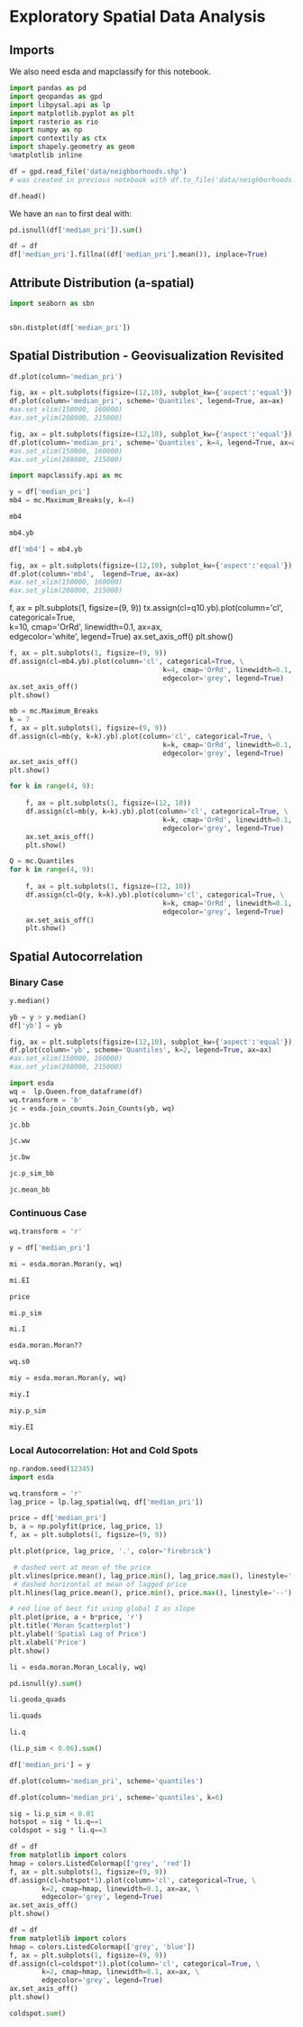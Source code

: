 # Exploratory Spatial Data Analysis


## Imports

We also need esda and mapclassify for this notebook.

```python
import pandas as pd
import geopandas as gpd
import libpysal.api as lp
import matplotlib.pyplot as plt
import rasterio as rio
import numpy as np
import contextily as ctx
import shapely.geometry as geom
%matplotlib inline
```

```python
df = gpd.read_file('data/neighborhoods.shp')
# was created in previous notebook with df.to_file('data/neighborhoods.shp')
```

```python
df.head()
```

We have an `nan` to first deal with:

```python
pd.isnull(df['median_pri']).sum()
```

```python
df = df
df['median_pri'].fillna((df['median_pri'].mean()), inplace=True)

```

## Attribute Distribution (a-spatial)


```python
import seaborn as sbn
```

```python

sbn.distplot(df['median_pri'])
```

## Spatial Distribution - Geovisualization Revisited

```python
df.plot(column='median_pri')
```


```python
fig, ax = plt.subplots(figsize=(12,10), subplot_kw={'aspect':'equal'})
df.plot(column='median_pri', scheme='Quantiles', legend=True, ax=ax)
#ax.set_xlim(150000, 160000)
#ax.set_ylim(208000, 215000)
```

```python
fig, ax = plt.subplots(figsize=(12,10), subplot_kw={'aspect':'equal'})
df.plot(column='median_pri', scheme='Quantiles', k=4, legend=True, ax=ax)
#ax.set_xlim(150000, 160000)
#ax.set_ylim(208000, 215000)
```


```python
import mapclassify.api as mc
```

```python
y = df['median_pri']
mb4 = mc.Maximum_Breaks(y, k=4)
```

```python
mb4
```

```python
mb4.yb
```

```python
df['mb4'] = mb4.yb
```

```python
fig, ax = plt.subplots(figsize=(12,10), subplot_kw={'aspect':'equal'})
df.plot(column='mb4',  legend=True, ax=ax)
#ax.set_xlim(150000, 160000)
#ax.set_ylim(208000, 215000)
```

f, ax = plt.subplots(1, figsize=(9, 9))
tx.assign(cl=q10.yb).plot(column='cl',
categorical=True, \
        k=10, cmap='OrRd', linewidth=0.1, ax=ax, \
edgecolor='white', legend=True)
ax.set_axis_off()
plt.show()

```python
f, ax = plt.subplots(1, figsize=(9, 9))
df.assign(cl=mb4.yb).plot(column='cl', categorical=True, \
                                      k=4, cmap='OrRd', linewidth=0.1, ax=ax,\
                                      edgecolor='grey', legend=True)
ax.set_axis_off()
plt.show()
```

```python
mb = mc.Maximum_Breaks
k = 7
f, ax = plt.subplots(1, figsize=(9, 9))
df.assign(cl=mb(y, k=k).yb).plot(column='cl', categorical=True, \
                                      k=k, cmap='OrRd', linewidth=0.1, ax=ax,\
                                      edgecolor='grey', legend=True)
ax.set_axis_off()
plt.show()
```

```python
for k in range(4, 9):
    
    f, ax = plt.subplots(1, figsize=(12, 10))
    df.assign(cl=mb(y, k=k).yb).plot(column='cl', categorical=True, \
                                      k=k, cmap='OrRd', linewidth=0.1, ax=ax,\
                                      edgecolor='grey', legend=True)
    ax.set_axis_off()
    plt.show()
```

```python
Q = mc.Quantiles
for k in range(4, 9):
    
    f, ax = plt.subplots(1, figsize=(12, 10))
    df.assign(cl=Q(y, k=k).yb).plot(column='cl', categorical=True, \
                                      k=k, cmap='OrRd', linewidth=0.1, ax=ax,\
                                      edgecolor='grey', legend=True)
    ax.set_axis_off()
    plt.show()
```


## Spatial Autocorrelation

### Binary Case

```python
y.median()
```

```python
yb = y > y.median()
df['yb'] = yb
```

```python
fig, ax = plt.subplots(figsize=(12,10), subplot_kw={'aspect':'equal'})
df.plot(column='yb', scheme='Quantiles', k=2, legend=True, ax=ax)
#ax.set_xlim(150000, 160000)
#ax.set_ylim(208000, 215000)
```

```python
import esda 
wq =  lp.Queen.from_dataframe(df)
wq.transform = 'b'
jc = esda.join_counts.Join_Counts(yb, wq)
```

```python
jc.bb
```

```python
jc.ww
```

```python
jc.bw
```

```python
jc.p_sim_bb
```

```python
jc.mean_bb
```


### Continuous Case


```python
wq.transform = 'r'
```

```python
y = df['median_pri']
```

```python
mi = esda.moran.Moran(y, wq)
```

```python
mi.EI
```

```python
price
```

```python
mi.p_sim
```

```python
mi.I
```

```python
esda.moran.Moran??
```

```python
wq.s0
```

```python
miy = esda.moran.Moran(y, wq)
```

```python
miy.I
```

```python
miy.p_sim
```

```python
miy.EI
```


### Local Autocorrelation: Hot and Cold Spots

```python
np.random.seed(12345)
import esda
```

```python
wq.transform = 'r'
lag_price = lp.lag_spatial(wq, df['median_pri'])

```

```python
price = df['median_pri']
b, a = np.polyfit(price, lag_price, 1)
f, ax = plt.subplots(1, figsize=(9, 9))

plt.plot(price, lag_price, '.', color='firebrick')

 # dashed vert at mean of the price
plt.vlines(price.mean(), lag_price.min(), lag_price.max(), linestyle='--')
 # dashed horizontal at mean of lagged price 
plt.hlines(lag_price.mean(), price.min(), price.max(), linestyle='--')

# red line of best fit using global I as slope
plt.plot(price, a + b*price, 'r')
plt.title('Moran Scatterplot')
plt.ylabel('Spatial Lag of Price')
plt.xlabel('Price')
plt.show()

```

```python
li = esda.moran.Moran_Local(y, wq)
```

```python
pd.isnull(y).sum()
```

```python
li.geoda_quads
```

```python
li.quads
```

```python
li.q
```

```python
(li.p_sim < 0.06).sum()
```

```python
df['median_pri'] = y
```

```python
df.plot(column='median_pri', scheme='quantiles')
```

```python
df.plot(column='median_pri', scheme='quantiles', k=6)
```

```python
sig = li.p_sim < 0.01
hotspot = sig * li.q==1
coldspot = sig * li.q==3
```

```python
df = df
from matplotlib import colors
hmap = colors.ListedColormap(['grey', 'red'])
f, ax = plt.subplots(1, figsize=(9, 9))
df.assign(cl=hotspot*1).plot(column='cl', categorical=True, \
        k=2, cmap=hmap, linewidth=0.1, ax=ax, \
        edgecolor='grey', legend=True)
ax.set_axis_off()
plt.show()
```

```python
df = df
from matplotlib import colors
hmap = colors.ListedColormap(['grey', 'blue'])
f, ax = plt.subplots(1, figsize=(9, 9))
df.assign(cl=coldspot*1).plot(column='cl', categorical=True, \
        k=2, cmap=hmap, linewidth=0.1, ax=ax, \
        edgecolor='grey', legend=True)
ax.set_axis_off()
plt.show()
```

```python
coldspot.sum()
```
